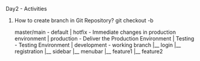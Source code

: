 Day2 - Activities

1. How to create branch in Git Repository?
   git checkout -b <branch-name>   

	master/main	-	default
	|
	hotfix		-	Immediate changes in production environment
	|
	production	-	Deliver the Production Environment
	|
	Testing		-	Testing Environment
	|
	development	- 	working branch
	|__ login
	|__ registration
	|__ sidebar
	|__ menubar
	|__ feature1
	|__ feature2
